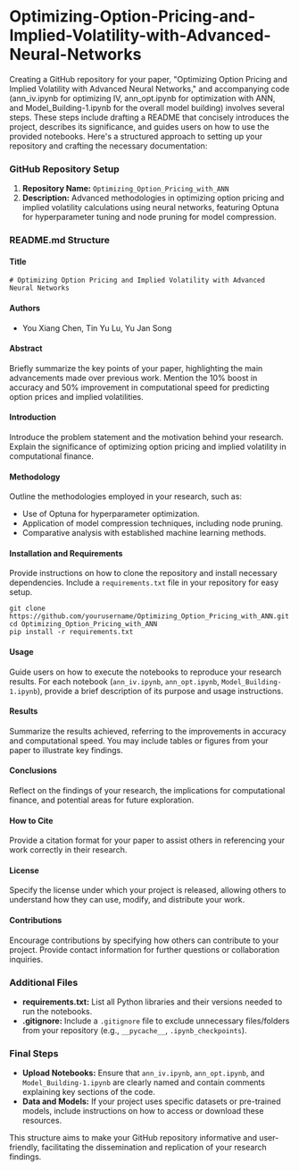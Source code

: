 # Optimizing-Option-Pricing-and-Implied-Volatility-with-Advanced-Neural-Networks

Creating a GitHub repository for your paper, "Optimizing Option Pricing and Implied Volatility with Advanced Neural Networks," and accompanying code (ann_iv.ipynb for optimizing IV, ann_opt.ipynb for optimization with ANN, and Model_Building-1.ipynb for the overall model building) involves several steps. These steps include drafting a README that concisely introduces the project, describes its significance, and guides users on how to use the provided notebooks. Here's a structured approach to setting up your repository and crafting the necessary documentation:

### GitHub Repository Setup

1. **Repository Name:** `Optimizing_Option_Pricing_with_ANN`
2. **Description:** Advanced methodologies in optimizing option pricing and implied volatility calculations using neural networks, featuring Optuna for hyperparameter tuning and node pruning for model compression.

### README.md Structure

#### Title
```
# Optimizing Option Pricing and Implied Volatility with Advanced Neural Networks
```

#### Authors
- You Xiang Chen, Tin Yu Lu, Yu Jan Song

#### Abstract
Briefly summarize the key points of your paper, highlighting the main advancements made over previous work. Mention the 10% boost in accuracy and 50% improvement in computational speed for predicting option prices and implied volatilities.

#### Introduction
Introduce the problem statement and the motivation behind your research. Explain the significance of optimizing option pricing and implied volatility in computational finance.

#### Methodology
Outline the methodologies employed in your research, such as:
- Use of Optuna for hyperparameter optimization.
- Application of model compression techniques, including node pruning.
- Comparative analysis with established machine learning methods.

#### Installation and Requirements
Provide instructions on how to clone the repository and install necessary dependencies. Include a `requirements.txt` file in your repository for easy setup.

```shell
git clone https://github.com/yourusername/Optimizing_Option_Pricing_with_ANN.git
cd Optimizing_Option_Pricing_with_ANN
pip install -r requirements.txt
```

#### Usage
Guide users on how to execute the notebooks to reproduce your research results. For each notebook (`ann_iv.ipynb`, `ann_opt.ipynb`, `Model_Building-1.ipynb`), provide a brief description of its purpose and usage instructions.

#### Results
Summarize the results achieved, referring to the improvements in accuracy and computational speed. You may include tables or figures from your paper to illustrate key findings.

#### Conclusions
Reflect on the findings of your research, the implications for computational finance, and potential areas for future exploration.

#### How to Cite
Provide a citation format for your paper to assist others in referencing your work correctly in their research.

#### License
Specify the license under which your project is released, allowing others to understand how they can use, modify, and distribute your work.

#### Contributions
Encourage contributions by specifying how others can contribute to your project. Provide contact information for further questions or collaboration inquiries.

### Additional Files

- **requirements.txt:** List all Python libraries and their versions needed to run the notebooks.
- **.gitignore:** Include a `.gitignore` file to exclude unnecessary files/folders from your repository (e.g., `__pycache__`, `.ipynb_checkpoints`).

### Final Steps

- **Upload Notebooks:** Ensure that `ann_iv.ipynb`, `ann_opt.ipynb`, and `Model_Building-1.ipynb` are clearly named and contain comments explaining key sections of the code.
- **Data and Models:** If your project uses specific datasets or pre-trained models, include instructions on how to access or download these resources.

This structure aims to make your GitHub repository informative and user-friendly, facilitating the dissemination and replication of your research findings.
